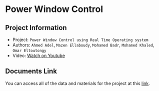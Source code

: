 Power Window Control
===
## Project Information
- Project:  `Power Window Control using Real Time Operating system`
- Authors:  `Ahmed Adel`, `Mazen Ellaboudy`, `Mohamed Badr`, `Mohamed Khaled`, `Omar Eltoutongy`
- Video: [Watch on Youtube](https://youtu.be/NGKc5YYF_rk?si=ZDKh4B6fQdJTHVOe)

## Documents Link 
You can access all of the data and materials for the project at this [link](https://drive.google.com/drive/folders/1Dwf7EES6miGzXOc46mKyTnWftvgEwP4v?usp=drive_link). 


